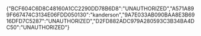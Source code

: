 {"BCF604C6D8C48160A1CC2290DD78B6D8":"UNAUTHORIZED","A571A899F667474C3134E06FDD050130":"kanderson","9A7E033AB090BAA8E3B6916DFD7C5287":"UNAUTHORIZED","D2FD882ADC979A280593C3B34BA4DC50":"UNAUTHORIZED"}
